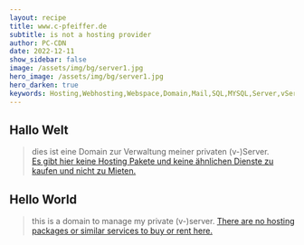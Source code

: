 ```yaml
---
layout: recipe
title: www.c-pfeiffer.de
subtitle: is not a hosting provider
author: PC-CDN
date: 2022-12-11
show_sidebar: false
image: /assets/img/bg/server1.jpg
hero_image: /assets/img/bg/server1.jpg
hero_darken: true
keywords: Hosting,Webhosting,Webspace,Domain,Mail,SQL,MYSQL,Server,vServer
---
```


## Hallo Welt
> dies ist eine Domain zur Verwaltung meiner privaten (v-)Server.  
> [Es gibt hier keine Hosting Pakete und keine ähnlichen Dienste zu kaufen und nicht zu Mieten.](./products/)  

## Hello World
> this is a domain to manage my private (v-)server. 
> [There are no hosting packages or similar services to buy or rent here.](./products/)
